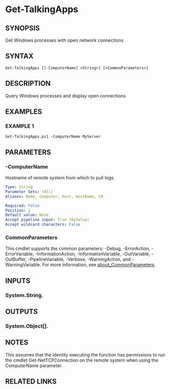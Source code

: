 # Get-TalkingApps

## SYNOPSIS
Get Windows processes with open network connections

## SYNTAX

```
Get-TalkingApps [[-ComputerName] <String>] [<CommonParameters>]
```

## DESCRIPTION
Query Windows processes and display open connections

## EXAMPLES

### EXAMPLE 1
```
Get-TalkingApps.ps1 -ComputerName MyServer
```

## PARAMETERS

### -ComputerName
Hostname of remote system from which to pull logs.

```yaml
Type: String
Parameter Sets: (All)
Aliases: Name, Computer, Host, HostName, CN

Required: False
Position: 1
Default value: None
Accept pipeline input: True (ByValue)
Accept wildcard characters: False
```

### CommonParameters
This cmdlet supports the common parameters: -Debug, -ErrorAction, -ErrorVariable, -InformationAction, -InformationVariable, -OutVariable, -OutBuffer, -PipelineVariable, -Verbose, -WarningAction, and -WarningVariable. For more information, see [about_CommonParameters](http://go.microsoft.com/fwlink/?LinkID=113216).

## INPUTS

### System.String.
## OUTPUTS

### System.Object[].
## NOTES
This assumes that the identity executing the function has permissions
to run the cmdlet Get-NetTCPConnection on the remote system when using
the ComputerName parameter.

## RELATED LINKS
